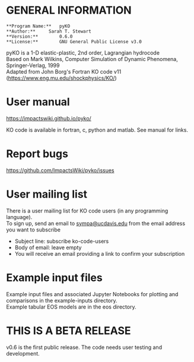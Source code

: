 # GENERAL INFORMATION

	**Program Name:**	pyKO
	**Author:**		Sarah T. Stewart
	**Version:**		0.6.0
	**License:**		GNU General Public License v3.0

pyKO is a 1-D elastic-plastic, 2nd order, Lagrangian hydrocode<br>
Based on Mark Wilkins, Computer Simulation of Dynamic Phenomena, Springer-Verlag, 1999<br>
Adapted from John Borg's Fortran KO code v11 (https://www.eng.mu.edu/shockphysics/KO/)

# User manual

https://impactswiki.github.io/pyko/

KO code is available in fortran, c, python and matlab. See manual for links.

# Report bugs

https://github.com/ImpactsWiki/pyko/issues

# User mailing list

There is a user mailing list for KO code users (in any programming language).<br>
To sign up, send an email to sympa@ucdavis.edu from the email address you want to subscribe
* Subject line: subscribe ko-code-users
* Body of email: leave empty
* You will receive an email providing a link to confirm your subscription

# Example input files

Example input files and associated Jupyter Notebooks for plotting and comparisons in the example-inputs directory.<br>
Example tabular EOS models are in the eos directory.

# THIS IS A BETA RELEASE

v0.6 is the first public release. The code needs user testing and development.

